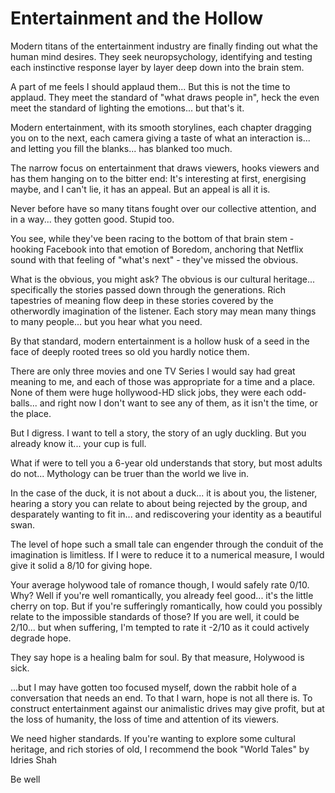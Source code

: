 # Entertainment and the Hollow

Modern titans of the entertainment industry are finally finding out what the human mind desires. They seek neuropsychology, identifying and testing each instinctive response layer by layer deep down into the brain stem.

A part of me feels I should applaud them... But this is not the time to applaud. They meet the standard of "what draws people in", heck the even meet the standard of lighting the emotions... but that's it.

Modern entertainment, with its smooth storylines, each chapter dragging you on to the next, each camera giving a taste of what an interaction is... and letting you fill the blanks... has blanked too much.

The narrow focus on entertainment that draws viewers, hooks viewers and has them hanging on to the bitter end: It's interesting at first, energising maybe, and I can't lie, it has an appeal. But an appeal is all it is.

Never before have so many titans fought over our collective attention, and in a way... they gotten good. Stupid too.

You see, while they've been racing to the bottom of that brain stem - hooking Facebook into that emotion of Boredom, anchoring that Netflix sound with that feeling of "what's next" - they've missed the obvious.

What is the obvious, you might ask? The obvious is our cultural heritage... specifically the stories passed down through the generations. Rich tapestries of meaning flow deep in these stories covered by the otherwordly imagination of the listener. Each story may mean many things to many people... but you hear what you need.

By that standard, modern entertainment is a hollow husk of a seed in the face of deeply rooted trees so old you hardly notice them.

There are only three movies and one TV Series I would say had great meaning to me, and each of those was appropriate for a time and a place. None of them were huge hollywood-HD slick jobs, they were each odd-balls... and right now I don't want to see any of them, as it isn't the time, or the place.

But I digress. I want to tell a story, the story of an ugly duckling. But you already know it... your cup is full.

What if were to tell you a 6-year old understands that story, but most adults do not... Mythology can be truer than the world we live in.

In the case of the duck, it is not about a duck... it is about you, the listener, hearing a story you can relate to about being rejected by the group, and desparately wanting to fit in... and rediscovering your identity as a beautiful swan.

The level of hope such a small tale can engender through the conduit of the imagination is limitless. If I were to reduce it to a numerical measure, I would give it solid a 8/10 for giving hope.

Your average holywood tale of romance though, I would safely rate 0/10. Why? Well if you're well romantically, you already feel good... it's the little cherry on top. But if you're sufferingly romantically, how could you possibly relate to the impossible standards of those? If you are well, it could be 2/10... but when suffering, I'm tempted to rate it -2/10 as it could actively degrade hope.

They say hope is a healing balm for soul. By that measure, Holywood is sick.

...but I may have gotten too focused myself, down the rabbit hole of a conversation that needs an end. To that I warn, hope is not all there is. To construct entertainment against our animalistic drives may give profit, but at the loss of humanity, the loss of time and attention of its viewers.

We need higher standards. If you're wanting to explore some cultural heritage, and rich stories of old, I recommend the book "World Tales" by Idries Shah

Be well
